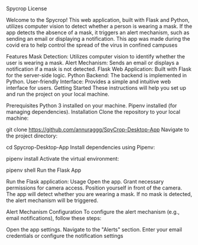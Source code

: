 Spycrop
License

Welcome to the Spycrop! This web application, built with Flask and Python, utilizes computer vision to detect whether a person is wearing a mask. If the app detects the absence of a mask, it triggers an alert mechanism, such as sending an email or displaying a notification. This app was made during the covid era to help control the spread of the virus in confined campuses

Features
Mask Detection: Utilizes computer vision to identify whether the user is wearing a mask.
Alert Mechanism: Sends an email or displays a notification if a mask is not detected.
Flask Web Application: Built with Flask for the server-side logic.
Python Backend: The backend is implemented in Python.
User-friendly Interface: Provides a simple and intuitive web interface for users.
Getting Started
These instructions will help you set up and run the project on your local machine.

Prerequisites
Python 3 installed on your machine.
Pipenv installed (for managing dependencies).
Installation
Clone the repository to your local machine:

git clone https://github.com/annuraggg/SpyCrop-Desktop-App
Navigate to the project directory:

cd Spycrop-Desktop-App
Install dependencies using Pipenv:

pipenv install
Activate the virtual environment:

pipenv shell
Run the Flask App

Run the Flask application:
Usage
Open the app. Grant necessary permissions for camera access. Position yourself in front of the camera. The app will detect whether you are wearing a mask. If no mask is detected, the alert mechanism will be triggered.

Alert Mechanism Configuration
To configure the alert mechanism (e.g., email notifications), follow these steps:

Open the app settings. Navigate to the "Alerts" section. Enter your email credentials or configure the notification settings
